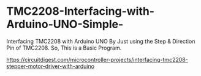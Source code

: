 # TMC2208-Interfacing-with-Arduino-UNO-Simple-
Interfacing TMC2208 with Arduino UNO By Just using the Step &amp; Direction Pin of TMC2208. So, This is a Basic Program.

https://circuitdigest.com/microcontroller-projects/interfacing-tmc2208-stepper-motor-driver-with-arduino
